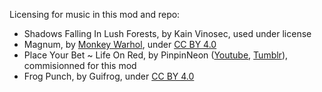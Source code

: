 Licensing for music in this mod and repo:

* Shadows Falling In Lush Forests, by Kain Vinosec, used under license
* Magnum, by [Monkey Warhol](http://www.monkeywarhol.com/), under [CC BY 4.0](https://creativecommons.org/licenses/by/4.0/)
* Place Your Bet ~ Life On Red, by PinpinNeon ([Youtube](https://www.youtube.com/channel/UCfbpIwaXAPuE3kTFq1tEqDA), [Tumblr](https://www.tumblr.com/blog/pinpinneon)), commisionned for this mod
* Frog Punch, by Guifrog, under [CC BY 4.0](https://creativecommons.org/licenses/by/4.0/)